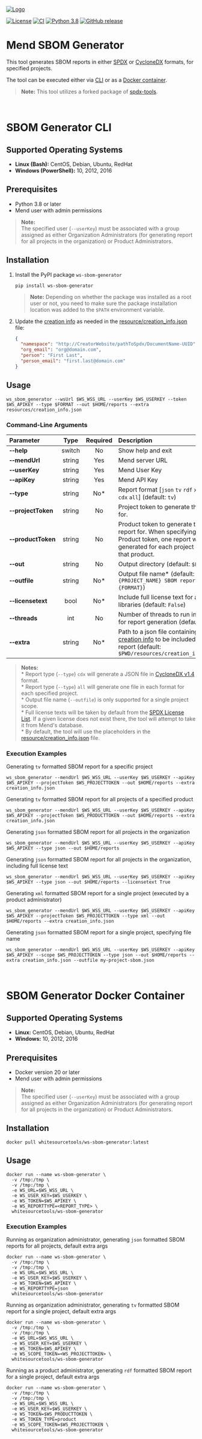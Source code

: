 [![Logo](https://resources.mend.io/mend-sig/logo/mend-dark-logo-horizontal.png)](https://www.mend.io/)  

[![License](https://img.shields.io/badge/License-Apache%202.0-yellowgreen.svg)](https://opensource.org/licenses/Apache-2.0)
[![CI](https://github.com/whitesource-ps/ws-sbom-generator/actions/workflows/ci.yml/badge.svg)](https://github.com/whitesource-ps/ws-sbom-generator/actions/workflows/ci.yml)
[![Python 3.8](https://upload.wikimedia.org/wikipedia/commons/thumb/a/a5/Blue_Python_3.8_Shield_Badge.svg/76px-Blue_Python_3.8_Shield_Badge.svg.png)](https://www.python.org/downloads/release/python-380/)
[![GitHub release](https://img.shields.io/github/v/release/whitesource-ps/ws-sbom-generator)](https://github.com/whitesource-ps/ws-sbom-generator/releases/latest)  

# Mend SBOM Generator
This tool generates SBOM reports in either [SPDX](https://spdx.org) or [CycloneDX](https://cyclonedx.org/) formats, for specified projects.  

The tool can be executed either via [CLI](#sbom-generator-cli) or as a [Docker container](#sbom-generator-docker-container).  

>**Note:** This tool utilizes a forked package of [spdx-tools](https://github.com/spdx/tools).  

<br/>

# SBOM Generator CLI

## Supported Operating Systems
- **Linux (Bash):**	CentOS, Debian, Ubuntu, RedHat
- **Windows (PowerShell):**	10, 2012, 2016

## Prerequisites
- Python 3.8 or later
- Mend user with admin permissions

>**Note:**  
>The specified user (`--userKey`) must be associated with a group assigned as either Organization Administrators (for generating report for all projects in the organization) or Product Administrators.  

## Installation
1. Install the PyPI package `ws-sbom-generator`
    ```
    pip install ws-sbom-generator
    ```
    > **Note:** Depending on whether the package was installed as a root user or not, you need to make sure the package installation location was added to the `$PATH` environment variable.  

1. Update the [creation info](https://spdx.github.io/spdx-spec/v2-draft/document-creation-information/#68-creator-field) as needed in the [resource/creation_info.json](https://github.com/whitesource-ps/ws-sbom-generator/blob/master/ws_sbom_generator/resources/creation_info.json) file:
    ```json
    {
      "namespace": "http://CreatorWebsite/pathToSpdx/DocumentName-UUID",
      "org_email": "org@domain.com",
      "person": "First Last",
      "person_email": "first.last@domain.com"
    }
    ```

## Usage

```shell
ws_sbom_generator --wsUrl $WS_WSS_URL --userKey $WS_USERKEY --token $WS_APIKEY --type $FORMAT --out $HOME/reports --extra resources/creation_info.json
```

### Command-Line Arguments

| Parameter                                        | Type | Required | Description                                                                                                                                                                                                              |
|:-------------------------------------------------|:----:|:--------:|:-------------------------------------------------------------------------------------------------------------------------------------------------------------------------------------------------------------------------|
| **&#x2011;&#x2011;help**                         | switch |    No    | Show help and exit                                                                                                                                                                                                       |
| **&#x2011;&#x2011;mendUrl**                      | string |   Yes    | Mend server URL                                                                                                                                                                                                          |
| **&#x2011;&#x2011;userKey**      | string |   Yes    | Mend User Key                                                                                                                                                                                                            |
| **&#x2011;&#x2011;apiKey**                       | string |   Yes    | Mend API Key                                                                                                                                                                                                             |
| **&#x2011;&#x2011;type**                         | string |   No*    | Report format [`json` `tv` `rdf` `xml` `yaml` `cdx` `all`] (default: `tv`)                                                                                                                                               | 
| **&#x2011;&#x2011;projectToken** | string |    No    | Project token to generate the report for.                                                                                                                                                                                |
| **&#x2011;&#x2011;productToken** | string |    No    | Product token to generate the report for. When specifying a Product token, one report will be generated for each project under that product.                                                                             |
| **&#x2011;&#x2011;out**          | string |    No    | Output directory (default: `$PWD`)                                                                                                                                                                                       |
| **&#x2011;&#x2011;outfile**     | string |   No*    | Output file name* (default: `Mend {PROJECT_NAME} SBOM report-{FORMAT}`)                                                                                                                                                  |
| **&#x2011;&#x2011;licensetext** | bool   |   No*    | Include full license text for all libraries (default: `False`)                                                                                                                                                          |
| **&#x2011;&#x2011;threads**     | int    |    No    | Number of threads to run in parallel for report generation (default: `10`)                                                                                                                                               |
| **&#x2011;&#x2011;extra**        | string |   No*    | Path to a json file containing the [creation info](https://spdx.github.io/spdx-spec/v2-draft/document-creation-information/#68-creator-field) to be included in the report (default: `$PWD/resources/creation_info.json` |

>**Notes:**  
>\* Report type (`--type`) `cdx` will generate a JSON file in [CycloneDX v1.4](https://cyclonedx.org/docs/1.4/json/) format.  
>\* Report type (`--type`) `all` will generate one file in each format for each specified project.  
>\* Output file name (`--outfile`) is only supported for a single project scope.  
>\* Full license texts will be taken by default from the [SPDX License List](https://spdx.org/licenses/). If a given license does not exist there, the tool will attempt to take it from Mend's database.  
>\* By default, the tool will use the placeholders in the [resource/creation_info.json](https://github.com/whitesource-ps/ws-sbom-generator/blob/master/ws_sbom_generator/resources/creation_info.json) file.  

### Execution Examples

Generating `tv` formatted SBOM report for a specific project  
```shell
ws_sbom_generator --mendUrl $WS_WSS_URL --userKey $WS_USERKEY --apiKey $WS_APIKEY --projectToken $WS_PROJECTTOKEN --out $HOME/reports --extra creation_info.json
```

Generating `tv` formatted SBOM report for all projects of a specified product  
```shell
ws_sbom_generator --mendUrl $WS_WSS_URL --userKey $WS_USERKEY --apiKey $WS_APIKEY --projectToken $WS_PRODUCTTOKEN --out $HOME/reports --extra creation_info.json
```

Generating `json` formatted SBOM report for all projects in the organization  
```shell
ws_sbom_generator --mendUrl $WS_WSS_URL --userKey $WS_USERKEY --apiKey $WS_APIKEY --type json --out $HOME/reports
```

Generating `json` formatted SBOM report for all projects in the organization, including full license text  
```shell
ws_sbom_generator --mendUrl $WS_WSS_URL --userKey $WS_USERKEY --apiKey $WS_APIKEY --type json --out $HOME/reports --licensetext True
```

Generating `xml` formatted SBOM report for a single project (executed by a product administrator)  
```shell
ws_sbom_generator --mendUrl $WS_WSS_URL --userKey $WS_USERKEY --apiKey $WS_APIKEY --projectToken $WS_PROJECTTOKEN --type xml --out $HOME/reports --extra creation_info.json
```

Generating `json` formatted SBOM report for a single project, specifying file name  
```shell
ws_sbom_generator --mendUrl $WS_WSS_URL --userKey $WS_USERKEY --apiKey $WS_APIKEY --scope $WS_PROJECTTOKEN --type json --out $HOME/reports --extra creation_info.json --outfile my-project-sbom.json

```

<br/>

# SBOM Generator Docker Container

## Supported Operating Systems
- **Linux:**	CentOS, Debian, Ubuntu, RedHat
- **Windows:**	10, 2012, 2016

## Prerequisites
- Docker version 20 or later
- Mend user with admin permissions

>**Note:**  
>The specified user (`--userKey`) must be associated with a group assigned as either Organization Administrators (for generating report for all projects in the organization) or Product Administrators.  

## Installation

```shell
docker pull whitesourcetools/ws-sbom-generator:latest 
 ```

## Usage

```shell
docker run --name ws-sbom-generator \ 
  -v /tmp:/tmp \ 
  -v /tmp:/tmp \
  -e WS_URL=$WS_WSS_URL \
  -e WS_USER_KEY=$WS_USERKEY \ 
  -e WS_TOKEN=$WS_APIKEY \
  -e WS_REPORTTYPE=<REPORT_TYPE> \
  whitesourcetools/ws-sbom-generator 
```

### Execution Examples

Running as organization administrator, generating `json` formatted SBOM reports for all projects, default extra args  

```shell
docker run --name ws-sbom-generator \  
  -v /tmp:/tmp \ 
  -v /tmp:/tmp \
  -e WS_URL=$WS_WSS_URL \
  -e WS_USER_KEY=$WS_USERKEY \ 
  -e WS_TOKEN=$WS_APIKEY \
  -e WS_REPORTTYPE=json
  whitesourcetools/ws-sbom-generator
```

Running as organization administrator, generating `tv` formatted SBOM report for a single project, default extra args  

```shell
docker run --name ws-sbom-generator \  
  -v /tmp:/tmp \
  -v /tmp:/tmp \
  -e WS_URL=$WS_WSS_URL \
  -e WS_USER_KEY=$WS_USERKEY \
  -e WS_TOKEN=$WS_APIKEY \
  -e WS_SCOPE_TOKEN=<WS_PROJECTTOKEN> \
  whitesourcetools/ws-sbom-generator
```

Running as a product administrator, generating `rdf` formatted SBOM report for a single project, default extra args  

```shell
docker run --name ws-sbom-generator \  
  -v /tmp:/tmp \
  -v /tmp:/tmp \
  -e WS_URL=$WS_WSS_URL \
  -e WS_USER_KEY=$WS_USERKEY \
  -e WS_TOKEN=$WS_PRODUCTTOKEN \
  -e WS_TOKEN_TYPE=product
  -e WS_SCOPE_TOKEN=$WS_PROJECTTOKEN \
  whitesourcetools/ws-sbom-generator
```
